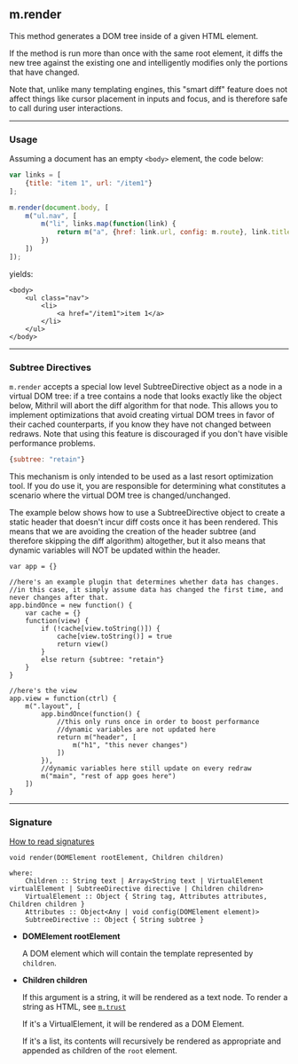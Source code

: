 ## m.render

This method generates a DOM tree inside of a given HTML element.

If the method is run more than once with the same root element, it diffs the new tree against the existing one and intelligently modifies only the portions that have changed.

Note that, unlike many templating engines, this "smart diff" feature does not affect things like cursor placement in inputs and focus, and is therefore safe to call during user interactions.

---

### Usage

Assuming a document has an empty `<body>` element, the code below:

```javascript
var links = [
    {title: "item 1", url: "/item1"}
];

m.render(document.body, [
    m("ul.nav", [
        m("li", links.map(function(link) {
            return m("a", {href: link.url, config: m.route}, link.title)
        })
    ])
]);
```

yields:

```markup
<body>
    <ul class="nav">
        <li>
            <a href="/item1">item 1</a>
        </li>
    </ul>
</body>
```

---

### Subtree Directives

`m.render` accepts a special low level SubtreeDirective object as a node in a virtual DOM tree: if a tree contains a node that looks exactly like the object below, Mithril will abort the diff algorithm for that node. This allows you to implement optimizations that avoid creating virtual DOM trees in favor of their cached counterparts, if you know they have not changed between redraws. Note that using this feature is discouraged if you don't have visible performance problems.

```javascript
{subtree: "retain"}
```

This mechanism is only intended to be used as a last resort optimization tool. If you do use it, you are responsible for determining what constitutes a scenario where the virtual DOM tree is changed/unchanged.

The example below shows how to use a SubtreeDirective object to create a static header that doesn't incur diff costs once it has been rendered. This means that we are avoiding the creation of the header subtree (and therefore skipping the diff algorithm) altogether, but it also means that dynamic variables will NOT be updated within the header.

```
var app = {}

//here's an example plugin that determines whether data has changes.
//in this case, it simply assume data has changed the first time, and never changes after that.
app.bindOnce = new function() {
	var cache = {}
	function(view) {
		if (!cache[view.toString()]) {
			cache[view.toString()] = true
			return view()
		}
		else return {subtree: "retain"}
	}
}

//here's the view
app.view = function(ctrl) {
	m(".layout", [
		app.bindOnce(function() {
			//this only runs once in order to boost performance
			//dynamic variables are not updated here
			return m("header", [
				m("h1", "this never changes")
			])
		}),
		//dynamic variables here still update on every redraw
		m("main", "rest of app goes here")
	])
}
```

---

### Signature

[How to read signatures](how-to-read-signatures.md)

```clike
void render(DOMElement rootElement, Children children)

where:
	Children :: String text | Array<String text | VirtualElement virtualElement | SubtreeDirective directive | Children children>
	VirtualElement :: Object { String tag, Attributes attributes, Children children }
    Attributes :: Object<Any | void config(DOMElement element)>
	SubtreeDirective :: Object { String subtree }
```

-	**DOMElement rootElement**

	A DOM element which will contain the template represented by `children`.
	
-	**Children children**

	If this argument is a string, it will be rendered as a text node. To render a string as HTML, see [`m.trust`](mithril.trust)
	
	If it's a VirtualElement, it will be rendered as a DOM Element.
	
	If it's a list, its contents will recursively be rendered as appropriate and appended as children of the `root` element.

